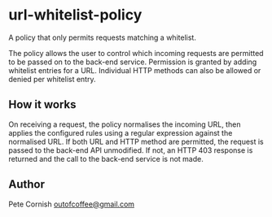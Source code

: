 # url-whitelist-policy

A policy that only permits requests matching a whitelist.

The policy allows the user to control which incoming requests are permitted to be passed on to the back-end service. Permission is granted by adding whitelist entries for a URL. Individual HTTP methods can also be allowed or denied per whitelist entry.

## How it works

On receiving a request, the policy normalises the incoming URL, then applies the configured rules using a regular expression against the normalised URL. If both URL and HTTP method are permitted, the request is passed to the back-end API unmodified. If not, an HTTP 403 response is returned and the call to the back-end service is not made.

## Author

Pete Cornish <outofcoffee@gmail.com>
